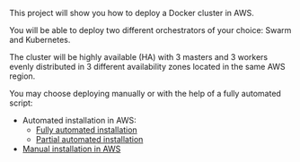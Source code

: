 This project will show you how to deploy a Docker cluster in AWS.

You will be able to deploy two different orchestrators of your choice: Swarm and Kubernetes.

The cluster will be highly available (HA) with 3 masters and 3 workers evenly distributed in 3 different availability zones located in the same AWS region.

You may choose deploying manually or with the help of a fully automated script:
* Automated installation in AWS:
  * [Fully automated installation](README-auto-full.md)
  * [Partial automated installation](README-auto-partial.md)
* [Manual installation in AWS](README-manual.md)
